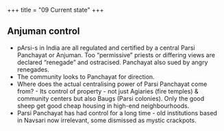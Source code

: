 +++
title = "09 Current state"
+++

## Anjuman control
- pArsi-s in India are all regulated and certified by a central Parsi Panchayat or Anjuman. Too “permissive” priests or differing views are declared “renegade” and ostracised. Panchayat also sued by angry renegades.
- The community looks to Panchayat for direction. 
- Where does the actual centralising power of Parsi Panchayat come from? - Its control of property - not just Agiaries (fire temples) & community centers but also Baugs (Parsi colonies). Only the good sheep get good cheap housing in high-end neighbourhoods.
- Parsi Panchayat has had control for a long time - old institutions based in Navsari now irrelevant, some dismissed as mystic crackpots.

